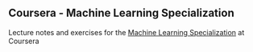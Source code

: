 ## Coursera - Machine Learning Specialization

Lecture notes and exercises for the [Machine Learning Specialization](https://www.coursera.org/specializations/machine-learning-introduction) at Coursera


 